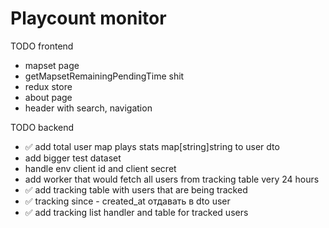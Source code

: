 # Playcount monitor

TODO frontend

* mapset page
* getMapsetRemainingPendingTime shit
* redux store
* about page
* header with search, navigation


TODO backend

* ✅ add total user map plays stats map[string]string to user dto
* add bigger test dataset
* handle env client id and client secret
* add worker that would fetch all users from tracking table very 24 hours
* ✅ add tracking table with users that are being tracked
* ✅ tracking since - created_at отдавать в dto user
* ✅ add tracking list handler and table for tracked users 